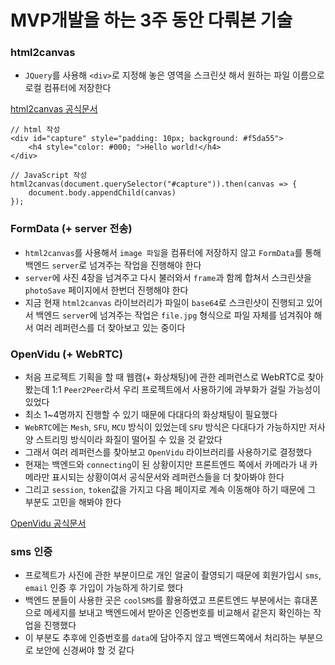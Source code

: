 # MVP개발을 하는 3주 동안 다뤄본 기술

### html2canvas

-   `JQuery`를 사용해 `<div>`로 지정해 놓은 영역을 스크린샷 해서 원하는 파일 이름으로 로컬 컴퓨터에 저장한다

[html2canvas 공식문서](https://html2canvas.hertzen.com/)

```
// html 작성
<div id="capture" style="padding: 10px; background: #f5da55">
    <h4 style="color: #000; ">Hello world!</h4>
</div>

// JavaScript 작성
html2canvas(document.querySelector("#capture")).then(canvas => {
    document.body.appendChild(canvas)
});
```

### FormData (+ server 전송)

-   `html2canvas`를 사용해서 `image 파일`을 컴퓨터에 저장하지 않고 `FormData`를 통해 백엔드 `server`로 넘겨주는 작업을 진행해야 한다
-   `server`에 사진 4장을 넘겨주고 다시 불러와서 `frame`과 함께 합쳐서 스크린샷을 `photoSave` 페이지에서 한번더 진행해야 한다
-   지금 현재 `html2canvas` 라이브러리가 파일이 `base64`로 스크린샷이 진행되고 있어서 백엔드 `server`에 넘겨주는 작업은 `file.jpg` 형식으로 파일 자체를 넘겨줘야 해서 여러 레퍼런스를 더 찾아보고 있는 중이다

### OpenVidu (+ WebRTC)

-   처음 프로젝트 기획을 할 때 웹캠(+ 화상채팅)에 관한 레퍼런스로 WebRTC로 찾아봤는데 1:1 `Peer2Peer`라서 우리 프로젝트에서 사용하기에 과부화가 걸릴 가능성이 있었다
-   최소 1~4명까지 진행할 수 있기 때문에 다대다의 화상채팅이 필요했다
-   `WebRTC`에는 `Mesh`, `SFU`, `MCU` 방식이 있었는데 `SFU` 방식은 다대다가 가능하지만 저사양 스트리밍 방식이라 화질이 떨어질 수 있을 것 같았다
-   그래서 여러 레퍼런스를 찾아보고 `OpenVidu` 라이브러리를 사용하기로 결정했다
-   현재는 백엔드와 `connecting`이 된 상황이지만 프론트엔드 쪽에서 카메라가 내 카메라만 표시되는 상황이여서 공식문서와 레퍼런스들을 더 찾아봐야 한다
-   그리고 `session`, `token`값을 가지고 다음 페이지로 계속 이동해야 하기 때문에 그 부분도 고민을 해봐야 한다

[OpenVidu 공식문서](https://docs.openvidu.io/)

### sms 인증

-   프로젝트가 사진에 관한 부분이므로 개인 얼굴이 촬영되기 때문에 회원가입시 `sms`, `email` 인증 후 가입이 가능하게 하기로 했다
-   백엔드 분들이 사용한 곳은 `coolSMS`를 활용하였고 프론트엔드 부분에서는 휴대폰으로 메세지를 보내고 백엔드에서 받아온 인증번호를 비교해서 같은지 확인하는 작업을 진행했다
-   이 부분도 추후에 인증번호를 `data`에 담아주지 않고 백엔드쪽에서 처리하는 부분으로 보안에 신경써야 할 것 같다
